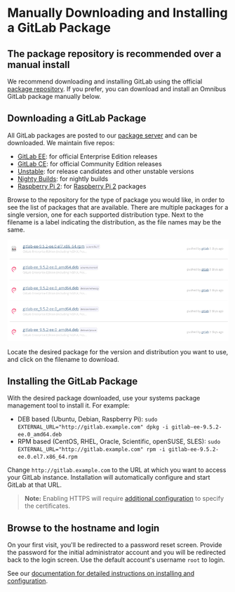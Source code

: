 # Manually Downloading and Installing a GitLab Package

## The package repository is recommended over a manual install

We recommend downloading and installing GitLab using the official [package repository](https://about.gitlab.com/install/). If you prefer, you can download and install an Omnibus GitLab package manually below.

## Downloading a GitLab Package

All GitLab packages are posted to our [package server](https://packages.gitlab.com/gitlab/) and can be downloaded. We maintain five repos:

- [GitLab EE](https://packages.gitlab.com/gitlab/gitlab-ee): for official Enterprise Edition releases
- [GitLab CE](https://packages.gitlab.com/gitlab/gitlab-ce): for official Community Edition releases
- [Unstable](https://packages.gitlab.com/gitlab/unstable): for release candidates and other unstable versions
- [Nighty Builds](https://packages.gitlab.com/gitlab/nightly-builds): for nightly builds
- [Raspberry Pi 2](https://packages.gitlab.com/gitlab/raspberry-pi2): for [Raspberry Pi 2](https://www.raspberrypi.org) packages

Browse to the repository for the type of package you would like, in order to see the list of packages that are available. There are multiple packages for a single version, one for each supported distribution type. Next to the filename is a label indicating the distribution, as the file names may be the same.

![Package Listing](img/package_list.png)

Locate the desired package for the version and distribution you want to use, and click on the filename to download.

## Installing the GitLab Package

With the desired package downloaded, use your systems package management tool to install it. For example:

- DEB based (Ubuntu, Debian, Raspberry Pi): `sudo EXTERNAL_URL="http://gitlab.example.com" dpkg -i gitlab-ee-9.5.2-ee.0_amd64.deb`
- RPM based (CentOS, RHEL, Oracle, Scientific, openSUSE, SLES): `sudo EXTERNAL_URL="http://gitlab.example.com" rpm -i gitlab-ee-9.5.2-ee.0.el7.x86_64.rpm`

Change `http://gitlab.example.com` to the URL at which you want to access your GitLab instance. Installation will automatically configure and start GitLab at that URL.

> **Note:** Enabling HTTPS will require [additional configuration](settings/nginx.html#enable-https) to specify the certificates.

## Browse to the hostname and login

On your first visit, you'll be redirected to a password reset screen. Provide the password for the initial administrator account and you will be redirected back to the login screen. Use the default account's username `root` to login.

See our [documentation for detailed instructions on installing and configuration](https://docs.gitlab.com/omnibus/README.html#installation-and-configuration-using-omnibus-package).
